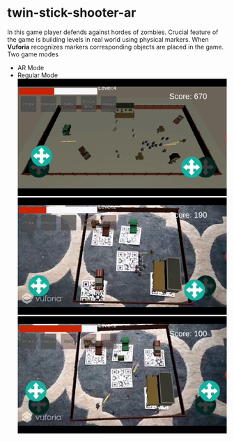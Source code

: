 # twin-stick-shooter-ar
In this game player defends against hordes of zombies. Crucial feature of the game is building levels in real world using physical markers. When **Vuforia** recognizes markers corresponding objects are placed in the game.
Two game modes
- AR Mode
- Regular Mode
![Regular Mode](BUILD_VIDEO/img1.jpg)
![AR Mode](BUILD_VIDEO/img2.jpg)
![AR Mode](BUILD_VIDEO/img3.jpg)
